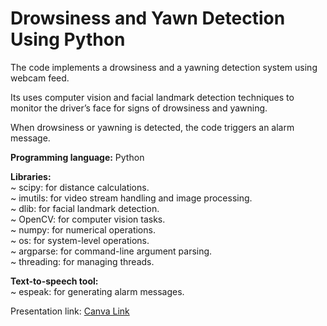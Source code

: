 # Drowsiness and Yawn Detection Using Python

The code implements a drowsiness and a yawning detection system using webcam feed.

Its uses computer vision and facial landmark detection techniques to monitor the driver’s face for signs of drowsiness and yawning.

When drowsiness or yawning is detected, the code triggers an alarm message.



<b>Programming language:</b> Python<br>

<b>Libraries:</b><br>
~   scipy: for distance calculations.<br>
~   imutils: for video stream handling and image processing.<br>
~   dlib: for facial landmark detection.<br>
~   OpenCV: for computer vision tasks.<br>
~   numpy: for numerical operations.<br>
~   os: for system-level operations.<br>
~   argparse: for command-line argument parsing.<br>
~   threading: for managing threads.<br>

<b>Text-to-speech tool:</b> <br>
~   espeak: for generating alarm messages.<br>

Presentation link: [Canva Link](https://www.canva.com/design/DAFwrOxS9hA/lqkn5iiRdcjBt-hb6ReKOA/edit?tm_content=DAFwrOxS9hA&utm_campaign=designshare&utm_medium=link2&utm_source=sharebutton)
